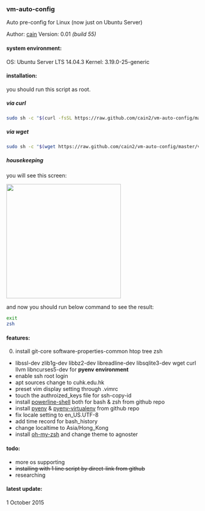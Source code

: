 ### vm-auto-config
Auto pre-config for Linux (now just on Ubuntu Server)

Author: [cain](mailto:cain@f5workshop.com)
Version: 0.01 *(build 55)*

#### system environment:
OS: Ubuntu Server LTS 14.04.3
Kernel: 3.19.0-25-generic

#### installation:
you should run this script as root.

##### via curl
```bash
sudo sh -c "$(curl -fsSL https://raw.github.com/cain2/vm-auto-config/master/vm-auto-config.sh)"
```

##### via wget
```bash
sudo sh -c "$(wget https://raw.github.com/cain2/vm-auto-config/master/vm-auto-config.sh -O -)"
```

##### housekeeping
you will see this screen:

<img src="https://raw.githubusercontent.com/cain2/vm-auto-config/master/capture/capture.png" width="300px">

and now you should run below command to see the result:

```bash
exit
zsh
```

#### features:
0. install git-core software-properties-common htop tree zsh
+ libssl-dev zlib1g-dev libbz2-dev libreadline-dev libsqlite3-dev wget curl llvm libncurses5-dev for __pyenv environment__
+ enable ssh root login
+ apt sources change to cuhk.edu.hk
+ preset vim display setting through .vimrc
+ touch the authroized_keys file for ssh-copy-id
+ install [powerline-shell](https://github.com/milkbikis/powerline-shell) both for bash & zsh from github repo
+ install [pyenv](https://github.com/yyuu/pyenv) & [pyenv-virtualenv](https://github.com/yyuu/pyenv-virtualenv) from github repo
+ fix locale setting to en_US.UTF-8
+ add time record for bash_history
+ change localtime to Asia/Hong_Kong
+ install [oh-my-zsh](https://github.com/robbyrussell/oh-my-zsh) and change theme to agnoster

#### todo:
+ more os supporting
+ ~~installing with 1 line script by direct-link from github~~
+ researching

#### latest update:
1 October 2015
